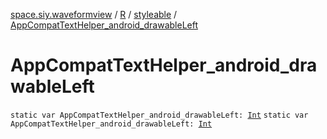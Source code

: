 [space.siy.waveformview](../../index.md) / [R](../index.md) / [styleable](index.md) / [AppCompatTextHelper_android_drawableLeft](./-app-compat-text-helper_android_drawable-left.md)

# AppCompatTextHelper_android_drawableLeft

`static var AppCompatTextHelper_android_drawableLeft: `[`Int`](https://kotlinlang.org/api/latest/jvm/stdlib/kotlin/-int/index.html)
`static var AppCompatTextHelper_android_drawableLeft: `[`Int`](https://kotlinlang.org/api/latest/jvm/stdlib/kotlin/-int/index.html)